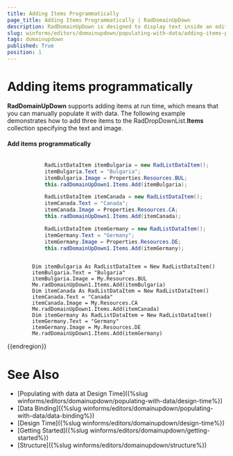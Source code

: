 ```yaml
---
title: Adding Items Programmatically
page_title: Adding Items Programmatically | RadDomainUpDown
description: RadDomainUpDown is designed to display text inside an editor like a text-box and sets a text string from a list of choices. 
slug: winforms/editors/domainupdown/populating-with-data/adding-items-programmatically
tags: domainupdown
published: True
position: 1 
---
```

 
# Adding items programmatically

**RadDomainUpDown** supports adding items at run time, which means that you can manually populate it with data. The following example demonstrates how to add three items to the RadDropDownList.**Items** collection specifying the text and image. 


#### Add items programmatically 


````C#
            
            RadListDataItem itemBulgaria = new RadListDataItem();
            itemBulgaria.Text = "Bulgaria";
            itemBulgaria.Image = Properties.Resources.BUL;
            this.radDomainUpDown1.Items.Add(itemBulgaria);

            RadListDataItem itemCanada = new RadListDataItem();
            itemCanada.Text = "Canada";
            itemCanada.Image = Properties.Resources.CA;
            this.radDomainUpDown1.Items.Add(itemCanada);

            RadListDataItem itemGermany = new RadListDataItem();
            itemGermany.Text = "Germany";
            itemGermany.Image = Properties.Resources.DE;
            this.radDomainUpDown1.Items.Add(itemGermany);

````
````VB.NET

        Dim itemBulgaria As RadListDataItem = New RadListDataItem()
        itemBulgaria.Text = "Bulgaria"
        itemBulgaria.Image = My.Resources.BUL
        Me.radDomainUpDown1.Items.Add(itemBulgaria)
        Dim itemCanada As RadListDataItem = New RadListDataItem()
        itemCanada.Text = "Canada"
        itemCanada.Image = My.Resources.CA
        Me.radDomainUpDown1.Items.Add(itemCanada)
        Dim itemGermany As RadListDataItem = New RadListDataItem()
        itemGermany.Text = "Germany"
        itemGermany.Image = My.Resources.DE
        Me.radDomainUpDown1.Items.Add(itemGermany)

````

{{endregion}} 

# See Also

* [Populating with data at Design Time]({%slug winforms/editors/domainupdown/populating-with-data/design-time%})
* [Data Binding]({%slug winforms/editors/domainupdown/populating-with-data/data-binding%})
* [Design Time]({%slug winforms/editors/domainupdown/design-time%}) 
* [Getting Started]({%slug winforms/editors/domainupdown/getting-started%})
* [Structure]({%slug winforms/editors/domainupdown/structure%})